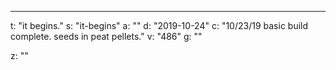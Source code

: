 ---
t: "it begins."
s: "it-begins"
a: ""
d: "2019-10-24"
c: "10/23/19
basic build complete.
seeds in peat pellets."
v: "486"
g: ""

z: ""
